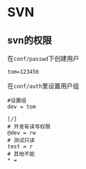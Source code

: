 # SVN

## svn的权限
在`conf/passwd`下创建用户

    tom=123456

在`conf/auth`里设置用户组

```
#设置组
dev = tom

[/]
# 开发有读写权限
@dev = rw
# 测试只读
test = r
# 其他不能
* = 
```


























